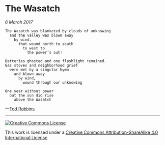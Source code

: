 # The Wasatch
_6 March 2017_
```
The Wasatch was blanketed by clouds of unknowing
  and the valley was blown away
    by wind,
      that wound north to south
        to west to
          the power’s out!

Batteries ghosted and one flashlight remained.
Gas stoves and neighborhood grief
  were met by a singular hymn
    and blown away
      by wind,
        wound through our unknowing

One year without power
  but the sun did rise
    above the Wasatch
```
—[Tod Robbins](http://todrobbins.com)

---

<a rel="license" href="http://creativecommons.org/licenses/by-sa/4.0/">
<img alt="Creative Commons License" style="border-width:0" src="https://i.creativecommons.org/l/by-sa/4.0/88x31.png" /></a><br />

This work is licensed under a <a rel="license" href="http://creativecommons.org/licenses/by-sa/4.0/">Creative Commons Attribution-ShareAlike 4.0 International License</a>.